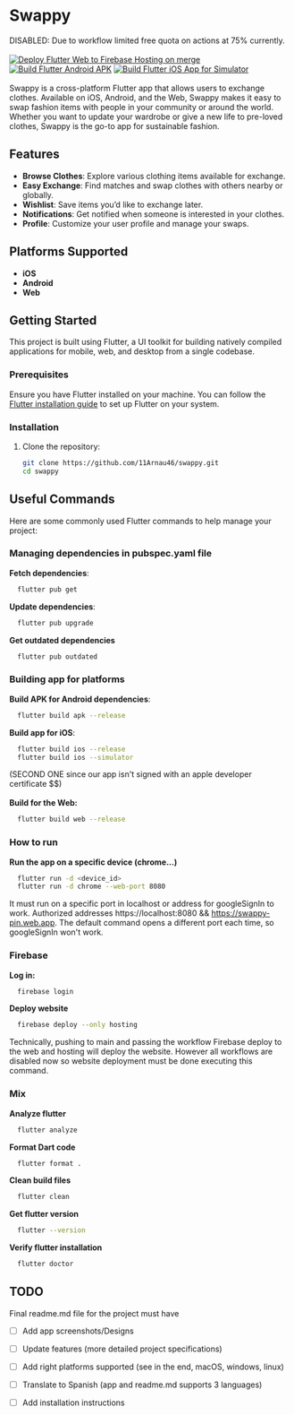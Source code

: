 # Swappy
DISABLED: Due to workflow limited free quota on actions at 75% currently.
\
\
[![Deploy Flutter Web to Firebase Hosting on merge](https://github.com/11Arnau46/pin/actions/workflows/firebase-hosting-merge.yml/badge.svg)](https://github.com/11Arnau46/pin/actions/workflows/firebase-hosting-merge.yml)
[![Build Flutter Android APK](https://github.com/11Arnau46/pin/actions/workflows/buildAPK.yml/badge.svg)](https://github.com/11Arnau46/pin/actions/workflows/buildAPK.yml)
[![Build Flutter iOS App for Simulator](https://github.com/11Arnau46/pin/actions/workflows/buildiOS.yml/badge.svg)](https://github.com/11Arnau46/pin/actions/workflows/buildiOS.yml) \
\
Swappy is a cross-platform Flutter app that allows users to exchange clothes. Available on iOS, Android, and the Web, Swappy makes it easy to swap fashion items with people in your community or around the world. Whether you want to update your wardrobe or give a new life to pre-loved clothes, Swappy is the go-to app for sustainable fashion.

## Features
- **Browse Clothes**: Explore various clothing items available for exchange.
- **Easy Exchange**: Find matches and swap clothes with others nearby or globally.
- **Wishlist**: Save items you’d like to exchange later.
- **Notifications**: Get notified when someone is interested in your clothes.
- **Profile**: Customize your user profile and manage your swaps.

## Platforms Supported
- **iOS**
- **Android**
- **Web**

## Getting Started

This project is built using Flutter, a UI toolkit for building natively compiled applications for mobile, web, and desktop from a single codebase. 

### Prerequisites
Ensure you have Flutter installed on your machine. You can follow the [Flutter installation guide](https://flutter.dev/docs/get-started/install) to set up Flutter on your system.

### Installation

1. Clone the repository:
   ```bash
   git clone https://github.com/11Arnau46/swappy.git
   cd swappy

## Useful Commands

Here are some commonly used Flutter commands to help manage your project:

### Managing dependencies in pubspec.yaml file

**Fetch dependencies**:
```bash
  flutter pub get
```
**Update dependencies**:
```bash
  flutter pub upgrade
```

**Get outdated dependencies**
```bash
  flutter pub outdated
```
### Building app for platforms

**Build APK for Android dependencies**:
```bash
  flutter build apk --release
```
**Build app for iOS**:
```bash
  flutter build ios --release
  flutter build ios --simulator 
```
(SECOND ONE since our app isn't signed with an apple developer certificate $$) \
\
**Build for the Web:**
```bash
  flutter build web --release
```
### How to run
**Run the app on a specific device (chrome...)**
```bash
  flutter run -d <device_id>
  flutter run -d chrome --web-port 8080
```
It must run on a specific port in localhost or address for googleSignIn to work.
Authorized addresses https://localhost:8080 && https://swappy-pin.web.app.
The default command opens a different port each time, so googleSignIn won't work.

### Firebase
**Log in:**
```bash
  firebase login
```
**Deploy website**
```bash
  firebase deploy --only hosting
```
Technically, pushing to main and passing the workflow Firebase deploy to the web and hosting will deploy the website.
However all workflows are disabled now so website deployment must be done executing this command.

### Mix
**Analyze flutter**
```bash
  flutter analyze
```
**Format Dart code**
```bash
  flutter format .
```
**Clean build files**
```bash
  flutter clean
```

**Get flutter version**
```bash
  flutter --version
```
**Verify flutter installation**
```bash
  flutter doctor
```


## TODO
Final readme.md file for the project must have
- [ ] Add app screenshots/Designs
- [ ] Update features (more detailed project specifications)
- [ ] Add right platforms supported (see in the end, macOS, windows, linux)
- [ ] Translate to Spanish (app and readme.md supports 3 languages)
- [ ] Add installation instructions




  





